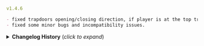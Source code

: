 #
```yaml
v1.4.6
```
```markdown
- fixed trapdoors opening/closing direction, if player is at the top trapdoor will now propely open down, if player is at the bottom trapdoor will properly open up.
- fixed some minor bugs and incompatibility issues.
```

<details>
<summary><b>Changelog History</b> (<i>click to expand</i>)</summary>
<br/>

#
```yaml
v1.4.5
```
```markdown
- added 6 new functional windows and 1 trapdoor.
- added a toggle option to hide the hovertext on the trapdoor.
```
```yaml
v1.4.0
```
```markdown
- added claypit locations biome, biome area, min distance and max count config option. (NOTE: you can only change the biome of the location before the world gets created or before the location gets added to the word.)
```
```yaml
v1.3.9
```
```markdown
- added a clay collector which you can build at the new clay pit location which you can find at meadows biome.
```
```yaml
v1.3.7
```
```markdown
- fixed stone roof, it can now be build on wood type pieces.
- fixed small glass windows collider.
- updated serversync.
```
```yaml
v1.3.6
```
```markdown
- added config option to enable/disable spawn of resources (ie. reeds and clays).
- added config option to control group radius, group size and max amount of resources per zone.
```
```yaml
v1.3.5
```
```markdown
- updated to the latest valheim build (217.28)
- updated dependencies
- updated manifests bepinex dependency string
```
```yaml
v1.3.4
```
```markdown
- fixed clay pieces shader and texture
- fixed roof shingles shader and texture
- updated serversync
- added 2 new windows
```
```yaml
v1.3.3
```
```markdown
- minor bug fixed.
- put localization example to a zip package to avoid unnecessary dupblicate.
```
```yaml
v1.3.2
```
```markdown
- added a fence set (1 gate, 4 pillars, 4 fence tiles)
- added 2 new armor stand (clay and wood variant)
- added 11 more pieces.
- fixed sfx when destroying finewood pieces.
- fixed clay damage modifiers.
```
```yaml
v1.3.0
```
```markdown
- added 5 new buildable plants.
- added 2 new flower stand for the buildable plants.
- added a new bed and 8 lightsource (candle and lanterns)
- added 36 new clay build pieces and a new pickable clay material.
- adjusted some recipes to accomodate the new clay material.
- fixed Repair position
```
```yaml
v1.2.6
```
```markdown
- fixed multiplayer version check issues
```
```yaml
v1.2.5
```
```markdown
- updated to the latest valheim build (217.22)
```
```yaml
v1.2.4
```
```markdown
- changed shelves colliders so you can put things inside them.
- added 2 new bed and 5 more buildable plants.
```
```yaml
v1.2.2
```
```markdown
- added 8 new buildable plants and 5 more furnitures to decorate your home.
- added german and spanish translations (thanks to @BLUBBSON and @Azathoth).
```
```yaml
v1.2.0
```
```markdown
- added new 53 build pieces (chairs, tables, beds, shelves, drawers, cabinets, stepladders, armorstand and crib)
```
```yaml
v1.1.2
```
```markdown
- removed item manager and piece manager.
- removed serversync and config watcher for now.. coz theres no config to sync.. will add them back when its needed.
- fixed basket, deco wall, stone lightpost shader issues.
- fixed thatch wall, quarter wall and half wall recipes.
```
```yaml
v1.1.1
```
```markdown
- updated to the latest valheim build (217.14) hilders request.
- added 3 build pieces (thatch walls).
- added a new pickable plant called reeds (grows at the edges of meadows and black forest), which gives straw that you can use to build thatch roofs and thatch walls.
```
```yaml
v1.0.9
```
```markdown
- updated to the latest valheim build (216.9)
```
```yaml
v1.0.8
```
```markdown
- fixed icons and changed some textures.
```
```yaml
v1.0.7
```
```markdown
- fixed some minor shader issues
```
```yaml
v1.0.6
```
```markdown
- fixed finewood chair and finewood stools height so you can sit properly.
- fixed stone light post comfort buff range
```
```yaml
v1.0.5
```
```markdown
- added snappoints to finewood ledge
- added 15 new build pieces
- added repair function to the bronze hammer
```
```yaml
v1.0.1
```
```markdown
- added custom hammer for finewoodpieces called bronze hammer that you can craft at the forge.
```
```yaml
v1.0.0
```
```markdown
- first release
```

</details>